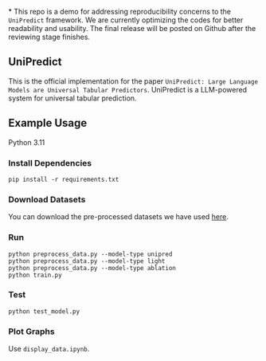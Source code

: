 \* This repo is a demo for addressing reproducibility concerns to the `UniPredict` framework. We are currently optimizing the codes for better readability and usability. The final release will be posted on Github after the reviewing stage finishes. 

## UniPredict

This is the official implementation for the paper `UniPredict: Large Language Models are Universal Tabular Predictors`.
UniPredict is a LLM-powered system for universal tabular prediction.

## Example Usage
Python 3.11
### Install Dependencies
```
pip install -r requirements.txt
```
### Download Datasets
You can download the pre-processed datasets we have used [here](https://drive.google.com/file/d/1jnqWAPGyaAWoxV0bSlNnt-I_SH6-X7Vc/view?usp=sharing). 

### Run 
```
python preprocess_data.py --model-type unipred
python preprocess_data.py --model-type light
python preprocess_data.py --model-type ablation
python train.py
```

### Test
```
python test_model.py
```

### Plot Graphs
Use `display_data.ipynb`.